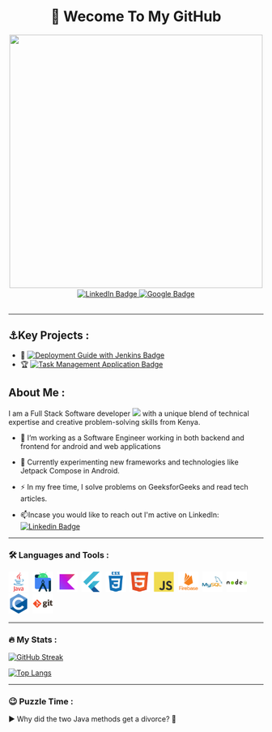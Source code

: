 <h1 align="center">
      🚂 Wecome To My GitHub 
  </h1>
<div id="header" align="center">
  <img src="https://media.giphy.com/media/HscDLzkO8EOTmgkhQP/giphy.gif" height="500" width="500">
        </div>
  <div id="badges" align="center">
    <a href="https://www.linkedin.com/in/dalton-leyian-kimorgo/">
      <img src="https://img.shields.io/badge/LinkedIn-blue?style=for-the-badge&logo=linkedin&logoColor=white" alt="LinkedIn Badge"/>
    </a>
    <a href="https://g.dev/Dalton_Leyian_Developer">
      <img src="https://img.shields.io/badge/Google Developers-Green?style=for-the-badge&logo=Google&logoColor=orange" alt="Google Badge"/>
    </a>
      </div>
 <div align="center">
  <img src="https://komarev.com/ghpvc/?username=Dalton-47&style=flat-square&color=blue" alt=""/>
      </div>
 
---
 <div class="github-projects">
       <h2>⚓Key Projects :</h2>
  <ul>
   <li>
  🚀 <a href="https://github.com/Dalton-47/Beginner-Guide-to-Deploying-an-End-to-End-Pipeline-from-GitHub-to-EC2-with-Jenkins.git">
    <img src="https://img.shields.io/badge/Deployment%20Guide%20with%20Jenkins-2391e6?style=for-the-badge&logo=github&logoColor=white" alt="Deployment Guide with Jenkins Badge">
  </a>
</li>
<li>
  🏆 <a href="https://github.com/Dalton-47/Task-Management-Application">
    <img src="https://img.shields.io/badge/Task%20Management%20Application-FE7D37?style=for-the-badge&logo=taskade&logoColor=white" alt="Task Management Application Badge">
  </a>
</li>

  </ul>
      </div>

## About Me :

I am a Full Stack Software developer <img src="https://media.giphy.com/media/3iyKHMIKg5VWG6qHUm/giphy.gif" width="30"> with a unique blend of technical expertise and creative problem-solving skills from Kenya.

- 🔭 I’m working as a Software Engineer working in both backend and frontend for android and web applications

- :seedling: Currently experimenting new frameworks and technologies like Jetpack Compose in Android.

- :zap: In my free time, I solve problems on GeeksforGeeks and read tech articles.

- :mailbox:Incase you would like to reach out I'm active on LinkedIn: [![Linkedin Badge](https://img.shields.io/badge/-Dalton_Leyian-blue?style=flat&logo=Linkedin&logoColor=white)](https://www.linkedin.com/in/dalton-leyian-kimorgo/)

---

### :hammer_and_wrench: Languages and Tools :
<div>
  <img src="https://github.com/devicons/devicon/blob/master/icons/java/java-original-wordmark.svg" title="Java" alt="Java" width="40" height="40"/>&nbsp;
  <img src="https://github.com/devicons/devicon/blob/master/icons/androidstudio/androidstudio-original.svg" title="Android Studio" alt="Android Studio" width="40" height="40"/>&nbsp;
  <img src="https://github.com/devicons/devicon/blob/master/icons/kotlin/kotlin-original.svg" title="Kotlin" alt="Kotlin" width="40" height="40"/>&nbsp;
  <img src="https://github.com/devicons/devicon/blob/master/icons/flutter/flutter-original.svg" title="Flutter" alt="Flutter" width="40" height="40"/>&nbsp;
  <img src="https://github.com/devicons/devicon/blob/master/icons/css3/css3-plain-wordmark.svg"  title="CSS3" alt="CSS" width="40" height="40"/>&nbsp;
  <img src="https://github.com/devicons/devicon/blob/master/icons/html5/html5-original.svg" title="HTML5" alt="HTML" width="40" height="40"/>&nbsp;
  <img src="https://github.com/devicons/devicon/blob/master/icons/javascript/javascript-original.svg" title="JavaScript" alt="JavaScript" width="40" height="40"/>&nbsp;
  <img src="https://github.com/devicons/devicon/blob/master/icons/firebase/firebase-plain-wordmark.svg" title="Firebase" alt="Firebase" width="40" height="40"/>&nbsp;
  <img src="https://github.com/devicons/devicon/blob/master/icons/mysql/mysql-original-wordmark.svg" title="MySQL"  alt="MySQL" width="40" height="40"/>&nbsp;
  <img src="https://github.com/devicons/devicon/blob/master/icons/nodejs/nodejs-original-wordmark.svg" title="NodeJS" alt="NodeJS" width="40" height="40"/>&nbsp;
  <img src="https://github.com/devicons/devicon/blob/master/icons/c/c-original.svg" title="C Language" alt="C" width="40" height="40"/>&nbsp;
  <img src="https://github.com/devicons/devicon/blob/master/icons/git/git-original-wordmark.svg" title="Git" **alt="Git" width="40" height="40"/>
</div>

---

### :fire: My Stats :
[![GitHub Streak](http://github-readme-streak-stats.herokuapp.com?user=Dalton-47&theme=dark&background=000000)](https://git.io/streak-stats)

[![Top Langs](https://github-readme-stats.vercel.app/api/top-langs/?username=Dalton-47&layout=compact&theme=vision-friendly-dark)](https://github.com/anuraghazra/github-readme-stats)

---

### :wink: Puzzle Time :
▶️ Why did the two Java methods get a divorce? 🤔
